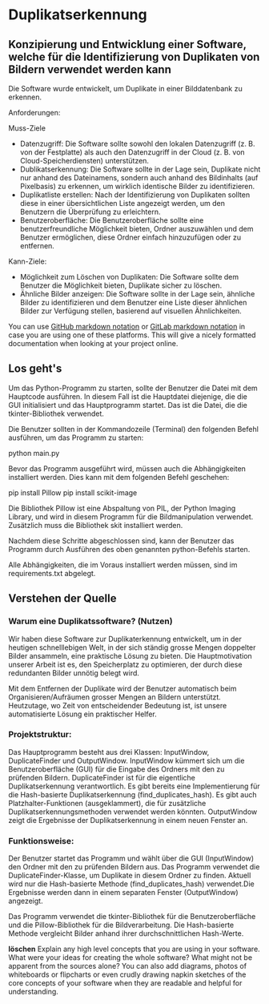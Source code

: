 # Duplikatserkennung
## Konzipierung und Entwicklung einer Software, welche für die Identifizierung von Duplikaten von Bildern verwendet werden kann

Die Software wurde entwickelt, um Duplikate in einer Bilddatenbank zu erkennen.

Anforderungen:

Muss-Ziele
- Datenzugriff: Die Software sollte sowohl den lokalen Datenzugriff (z. B. von der Festplatte) als auch den Datenzugriff in der Cloud (z. B. von Cloud-Speicherdiensten) unterstützen. 
- Dublikatserkennung: Die Software sollte in der Lage sein, Duplikate nicht nur anhand des Dateinamens, sondern auch anhand des Bildinhalts (auf Pixelbasis) zu erkennen, um wirklich identische Bilder zu identifizieren. 
- Duplikatliste erstellen: Nach der Identifizierung von Duplikaten sollten diese in einer übersichtlichen Liste angezeigt werden, um den Benutzern die Überprüfung zu erleichtern.
- Benutzeroberfläche: Die Benutzeroberfläche sollte eine benutzerfreundliche Möglichkeit bieten, Ordner auszuwählen und dem Benutzer ermöglichen, diese Ordner einfach hinzuzufügen oder zu entfernen. 

Kann-Ziele:
- Möglichkeit zum Löschen von Duplikaten: Die Software sollte dem Benutzer die Möglichkeit bieten, Duplikate sicher zu löschen.
- Ähnliche Bilder anzeigen: Die Software sollte in der Lage sein, ähnliche Bilder zu identifizieren und dem Benutzer eine Liste dieser ähnlichen Bilder zur Verfügung stellen, basierend auf visuellen Ähnlichkeiten.



You can use [GitHub markdown
notation](https://docs.github.com/en/github/writing-on-github/getting-started-with-writing-and-formatting-on-github/basic-writing-and-formatting-syntax)
or [GitLab markdown notation](https://docs.gitlab.com/ee/user/markdown.html) in
case you are using one of these platforms. This will give a nicely formatted
documentation when looking at your project online.

## Los geht's

Um das Python-Programm zu starten, sollte der Benutzer die Datei mit dem Hauptcode ausführen. In diesem Fall ist die Hauptdatei diejenige, die die GUI initialisiert und das Hauptprogramm startet. Das ist die Datei, die die tkinter-Bibliothek verwendet.

Die Benutzer sollten in der Kommandozeile (Terminal) den folgenden Befehl ausführen, um das Programm zu starten:

python main.py

Bevor das Programm ausgeführt wird, müssen auch die Abhängigkeiten installiert werden. Dies kann mit dem folgenden Befehl geschehen:

pip install Pillow
pip install scikit-image

Die Bibliothek Pillow ist eine Abspaltung von PIL, der Python Imaging Library, und wird in diesem Programm für die Bildmanipulation verwendet.
Zusätzlich muss die Bibliothek skit installiert werden. 


Nachdem diese Schritte abgeschlossen sind, kann der Benutzer das Programm durch Ausführen des oben genannten python-Befehls starten.

Alle Abhängigkeiten, die im Voraus installiert werden müssen, sind im requirements.txt abgelegt.


## Verstehen der Quelle

### Warum eine Duplikatssoftware? (Nutzen)

Wir haben diese Software zur Duplikaterkennung entwickelt, um in der heutigen schnelllebigen Welt, in der sich ständig grosse Mengen doppelter Bilder ansammeln, eine praktische Lösung zu bieten. Die Hauptmotivation unserer Arbeit ist es, den Speicherplatz zu optimieren, der durch diese redundanten Bilder unnötig belegt wird.

Mit dem Entfernen der Duplikate wird der Benutzer automatisch beim Organisieren/Aufräumen grosser Mengen an Bildern unterstützt. Heutzutage, wo Zeit von entscheidender Bedeutung ist, ist unsere automatisierte Lösung ein praktischer Helfer.


### Projektstruktur:

Das Hauptprogramm besteht aus drei Klassen: InputWindow, DuplicateFinder und OutputWindow.
InputWindow kümmert sich um die Benutzeroberfläche (GUI) für die Eingabe des Ordners mit den zu prüfenden Bildern.
DuplicateFinder ist für die eigentliche Duplikatserkennung verantwortlich. Es gibt bereits eine Implementierung für die Hash-basierte Duplikatserkennung (find_duplicates_hash). Es gibt auch Platzhalter-Funktionen (ausgeklammert), die für zusätzliche Duplikatserkennungsmethoden verwendet werden könnten.
OutputWindow zeigt die Ergebnisse der Duplikatserkennung in einem neuen Fenster an.

### Funktionsweise:

Der Benutzer startet das Programm und wählt über die GUI (InputWindow) den Ordner mit den zu prüfenden Bildern aus.
Das Programm verwendet die DuplicateFinder-Klasse, um Duplikate in diesem Ordner zu finden. Aktuell wird nur die Hash-basierte Methode (find_duplicates_hash) verwendet.Die Ergebnisse werden dann in einem separaten Fenster (OutputWindow) angezeigt.

Das Programm verwendet die tkinter-Bibliothek für die Benutzeroberfläche und die Pillow-Bibliothek für die Bildverarbeitung. Die Hash-basierte Methode vergleicht Bilder anhand ihrer durchschnittlichen Hash-Werte.


**löschen**
Explain any high level concepts that you are using in your software. What were
your ideas for creating the whole software? What might not be apparent from the
sources alone? You can also add diagrams, photos of whiteboards or flipcharts
or even crudly drawing napkin sketches of the core concepts of your software
when they are readable and helpful for understanding.
